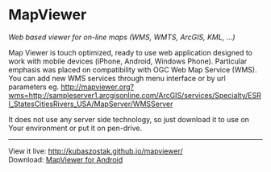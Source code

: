# MapViewer

_Web based viewer for on-line maps (WMS, WMTS, ArcGIS, KML, ...)_ 

Map Viewer is touch optimized, ready to use web application designed to work with mobile devices (iPhone, Android, Windows Phone). Particular emphasis was placed on compatibility with OGC Web Map Service (WMS). You can add new WMS services through menu interface or by url parameters eg.
http://mapviewer.org?wms=http://sampleserver1.arcgisonline.com/ArcGIS/services/Specialty/ESRI_StatesCitiesRivers_USA/MapServer/WMSServer

It does not use any server side technology, so just download it to use on Your environment or put it on pen-drive.

---

View it live: http://kubaszostak.github.io/mapviewer/  
Download: [MapViewer for Android](https://play.google.com/store/apps/details?id=io.github.kubaszostak.mapviewer)

